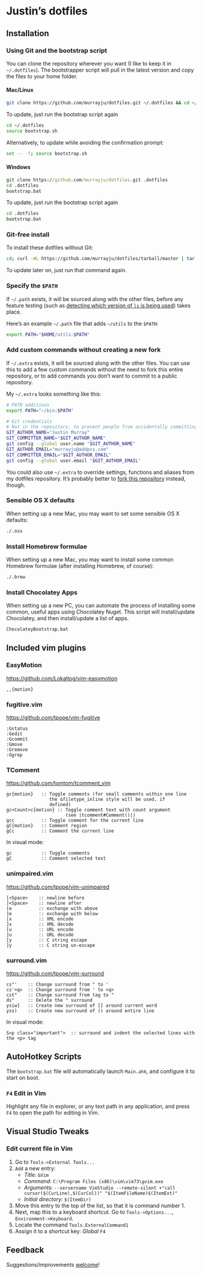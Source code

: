 # Justin’s dotfiles

## Installation

### Using Git and the bootstrap script

You can clone the repository wherever you want (I like to keep it in `~/.dotfiles`). The bootstrapper script will pull in the latest version and copy the files to your home folder.

#### Mac/Linux

```bash
git clone https://github.com/murrayju/dotfiles.git ~/.dotfiles && cd ~/.dotfiles && source bootstrap.sh
```

To update, just run the bootstrap script again

```bash
cd ~/.dotfiles
source bootstrap.sh
```

Alternatively, to update while avoiding the confirmation prompt:

```bash
set -- -f; source bootstrap.sh
```

#### Windows

```bat
git clone https://github.com/murrayju/dotfiles.git .dotfiles
cd .dotfiles
bootstrap.bat
```

To update, just run the bootstrap script again

```bat
cd .dotfiles
bootstrap.bat
```

### Git-free install

To install these dotfiles without Git:

```bash
cd; curl -#L https://github.com/murrayju/dotfiles/tarball/master | tar -xzv --strip-components 1 --exclude={README.md,bootstrap.sh}
```

To update later on, just run that command again.

### Specify the `$PATH`

If `~/.path` exists, it will be sourced along with the other files, before any feature testing (such as [detecting which version of `ls` is being used](https://github.com/murrayju/dotfiles/blob/aff769fd75225d8f2e481185a71d5e05b76002dc/.aliases#L21-26)) takes place.

Here’s an example `~/.path` file that adds `~/utils` to the `$PATH`:

```bash
export PATH="$HOME/utils:$PATH"
```

### Add custom commands without creating a new fork

If `~/.extra` exists, it will be sourced along with the other files. You can use this to add a few custom commands without the need to fork this entire repository, or to add commands you don’t want to commit to a public repository.

My `~/.extra` looks something like this:

```bash
# PATH additions
export PATH="~/bin:$PATH"

# Git credentials
# Not in the repository, to prevent people from accidentally committing under my name
GIT_AUTHOR_NAME="Justin Murray"
GIT_COMMITTER_NAME="$GIT_AUTHOR_NAME"
git config --global user.name "$GIT_AUTHOR_NAME"
GIT_AUTHOR_EMAIL="murrayju@addpcs.com"
GIT_COMMITTER_EMAIL="$GIT_AUTHOR_EMAIL"
git config --global user.email "$GIT_AUTHOR_EMAIL"
```

You could also use `~/.extra` to override settings, functions and aliases from my dotfiles repository. It’s probably better to [fork this repository](https://github.com/murrayju/dotfiles/fork_select) instead, though.

### Sensible OS X defaults

When setting up a new Mac, you may want to set some sensible OS X defaults:

```bash
./.osx
```

### Install Homebrew formulae

When setting up a new Mac, you may want to install some common Homebrew formulae (after installing Homebrew, of course):

```bash
./.brew
```

### Install Chocolatey Apps

When setting up a new PC, you can automate the process of installing some common, useful apps using Chocolatey Nuget. This script will install/update Chocolatey, and then install/update a list of apps.

```bat
ChocolateyBootstrap.bat
```

## Included vim plugins

### EasyMotion
<https://github.com/Lokaltog/vim-easymotion>

	,,{motion}

### fugitive.vim
<https://github.com/tpope/vim-fugitive>

	:Gstatus
	:Gedit
	:Gcommit
	:Gmove
	:Gremove
	:Ggrep

### TComment
<https://github.com/tomtom/tcomment_vim>

	gc{motion}   :: Toggle comments (for small comments within one line 
					the &filetype_inline style will be used, if 
					defined)
	gc<Count>c{motion} :: Toggle comment text with count argument 
						  (see |tcomment#Comment()|)
	gcc          :: Toggle comment for the current line
	gC{motion}   :: Comment region
	gCc          :: Comment the current line

In visual mode:

	gc           :: Toggle comments
	gC           :: Comment selected text

### unimpaired.vim
<https://github.com/tpope/vim-unimpaired>

	[<Space>	:: newline before
	]<Space>	:: newline after
	[e			:: exchange with above
	]e			:: exchange with below
	[x			:: XML encode
	]x			:: XML decode
	[u			:: URL encode
	]u			:: URL decode
	[y			:: C string escape
	]y			:: C string un-escape

### surround.vim
<https://github.com/tpope/vim-surround>

	cs"'	:: Change surround from " to '
	cs'<q>	:: Change surround from ' to <q>
	cst"	:: Change surround from tag to "
	ds"		:: Delete the " surround
	ysiw]	:: Create new surround of [] around current word
	yss)	:: Create new surround of () around entire line

In visual mode:

	S<p class="important">	:: surround and indent the selected lines with the <p> tag

## AutoHotkey Scripts

The `bootstrap.bat` file will automatically launch `Main.ahk`, and configure it to start on boot.

### `F4` Edit in Vim

Highlight any file in explorer, or any text path in any application, and press `F4` to open the path for editing in Vim.

## Visual Studio Tweaks

### Edit current file in Vim
1.	Go to `Tools->External Tools...`
1.	`Add` a new entry:
	*	_Title:_ `&Vim`
	*	_Command:_ `C:\Program Files (x86)\vim\vim73\gvim.exe`
	*	_Arguments:_ `--servername VimStudio --remote-silent +"call cursor($(CurLine),$(CurCol))" "$(ItemFileName)$(ItemExt)"`
	*	_Initial directory:_ `$(ItemDir)`
1.	Move this entry to the top of the list, so that it is command number 1.
1.	Next, map this to a keyboard shortcut. Go to `Tools->Options...`, `Environment->Keyboard`.
1.	Locate the command `Tools.ExternalCommand1`
1.	Assign it to a shortcut key: _Global_ `F4`

## Feedback

Suggestions/improvements
[welcome](https://github.com/murrayju/dotfiles/issues)!
